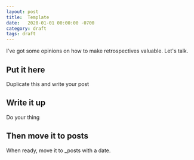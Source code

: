 ```yaml
---
layout: post
title:  Template
date:   2020-01-01 00:00:00 -0700
category: draft
tags: draft
---
```


I've got some opinions on how to make retrospectives valuable. Let's talk.

## Put it here
Duplicate this and write your post

## Write it up
Do your thing

## Then move it to posts
When ready, move it to _posts with a date.